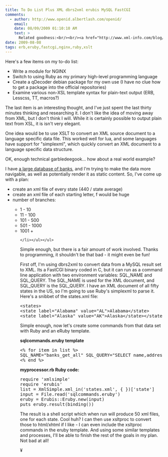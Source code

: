 ```yaml
---
title: To Do List Plus XML dbrs2xml erubis MySQL FastCGI
comments:
  - author: http://www.openid.albertlash.com/openid/
    email:
    date: 08/09/2009 01:10:10 AM
    text: >
      Related goodness:<br/><br/><a href="http://www.xml-info.com/blog/2009/08/xhtml2xsl-and-how-to-handle-xhtml-and-xsl-namespaces-in-nokogiri.html" rel="nofollow">XHTML2XSL, and how to Handle XHTML and XSL Namespaces in Nokogiri</a>
date: 2009-08-08
tags: erb,eruby,fastcgi,nginx,ruby,xslt
---
```

Here's a few items on my to-do list:

<ul><li>Write a module for NGINX
</li><li>Switch to using Ruby as my primary high-level programming language</li><li>Create a qDecoder debian package for my own use (I have no clue how to get a package into the official repositories)</li><li>Examine various non-XSL template syntax for plain-text output (ERB, Lesscss, TT, macros?)</li></ul>
The last item is an interesting thought, and I've just spent the last thirty minutes thinking and researching it. I don't like the idea of moving away from XML, but I don't think I will. While it is certainly possible to output plain text from XSL, it is isn't very elegant.

One idea would be to use XSLT to convert an XML source document to a language specific data file. This worked well for lua, and some languages have support for "simplexml", which quickly convert an XML document to a language specific data structure.

OK, enough technical garbledeegook... how about a real world example?

I have <a href="http://www.informedbanking.com/">a large database of banks</a>,
and I'm trying to make the data more navigable, as well as potentially
render it as static content. So, I've come up with a plan:

<ul><li>create an xml file of every state (440 / state average)</li><li>create an xml file of each starting letter, f would be huge</li><li>number of branches:</li><ul><li>1 - 10</li><li>11 - 100</li><li>101 - 500</li><li>501 - 1000</li><li>1001 +

    </li></ul></ul>
Simple enough, but there is a fair amount of work involved. Thanks to
programming, it shouldn't be that bad - it might even be fun!

First off, I'm using dbrs2xml to convert data from a MySQL result set to XML. Its a FastCGI binary coded in C, but it can run as a command line application with two environment variables: SQL_NAME and SQL_QUERY. The SQL_NAME is used for the XML document, and SQL_QUERY is the SQL_QUERY. I have an XML document of all fifty states in the US, so I'm going to use Ruby's simplexml to parse it. Here's a snibbet of the states.xml file:

<pre class="sh_xml">&lt;states&gt;
&lt;state label="Alabama" value="AL"&gt;Alabama&lt;/state&gt;
&lt;state label="Alaska" value="AK"&gt;Alaska&lt;/state&gt;&lt;/states&gt;</pre>

Simple enough, now let's create some commands from that data set with Ruby and an eRuby template.

<b>sqlcommands.eruby template</b>

<pre class="sh_ruby">&lt;% for item in list %&gt;
SQL_NAME="banks_get_all" SQL_QUERY="SELECT name,address_line_1,city,state,zip,offices,website FROM banks WHERE state='&lt;%= item['value'] %&gt;'"  ./dbrs2xml.fcgi &gt; &lt;%= item['value'].downcase %&gt;.xml
&lt;% end %&gt;</pre>

<b>myprocessor.rb Ruby code:</b>

<pre class="sh_ruby">require 'xmlsimple'
require 'erubis'
list = XmlSimple.xml_in('states.xml', { })['state']
input = File.read('sqlcommands.eruby')
eruby = Erubis::Eruby.new(input)
puts eruby.result(binding())
</pre>

The result is a shell script which when run will produce 50 xml files, one for each state. Cool huh? I can then use xsltproc to convert those to html/xhtml if I like - I can even include the xsltproc commands in the eruby template. And using some similar templates and processes, I'll be able to finish the rest of the goals in my plan. Not bad at all!

¥

